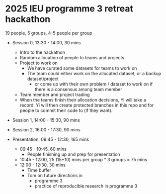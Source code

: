 # 2025 IEU programme 3 retreat hackathon

19 people, 5 groups, 4-5 people per group

- Session 0, 13:30 - 14:00, 30 mins
  - Intro to the hackathon
  - Random allocation of people to teams and projects
  - Project to work on
    - We have curated some datasets for teams to work on
    - The team could either work on the allocated dataset, or a backup dataset/project
      - or come up with their own problem / dataset to work on if there is a consensus among team member
  - Team member and project trading
  - When the teams finish their allocation decisions, Yi will take a record. Yi will then create protected branches in this repo and for people to commit their code to (if they want).

- Session 1, 14:00 - 15:30, 90 mins

- Session 2, 16:00 - 17:30, 90 mins

- Presentation, 09:45 - 12:30, 165 mins
  - 09:45 - 10:45, 60 mins
    - People finishing up and prep for presentation
  - 10:45 - 12:00, 25 (15+10) mins per group * 3 groups =  75 mins
  - 12:00 - 12:30, 30 mins
    - Time buffer
    - Tom on future directions in
      - programme 3
      - practice of reproducible research in programme 3
